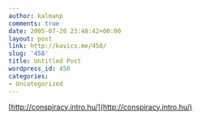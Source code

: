 ```yaml
---
author: kalmanp
comments: true
date: 2005-07-20 23:48:42+00:00
layout: post
link: http://kavics.me/458/
slug: '458'
title: Untitled Post
wordpress_id: 458
categories:
- Uncategorized
---
```


[http://conspiracy.intro.hu/](http://conspiracy.intro.hu/)
